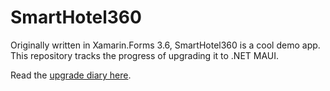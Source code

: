 # SmartHotel360

Originally written in Xamarin.Forms 3.6, SmartHotel360 is a cool demo app. This repository tracks the progress of upgrading it to .NET MAUI.

Read the [upgrade diary here](Documents/UpgradeDiary/UpgradingSmartHotel360.md).